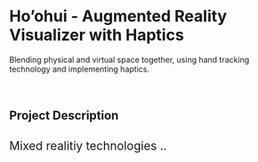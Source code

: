 # Ho’ohui - Augmented Reality Visualizer with Haptics <br> </h2><span style="font-weight:normal">Blending physical and virtual space together, using hand tracking technology and implementing haptics. </span></h2>
<br>
<br>
<br> <h2>Project Description<h2/>
<p><span style="font-weight:normal">Mixed realitiy technologies .. </span></p>
